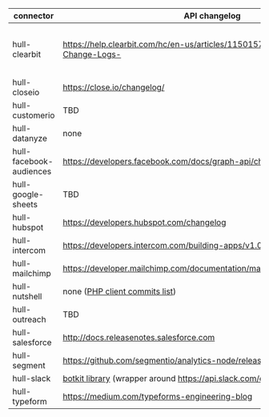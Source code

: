 connector | API changelog | API version | API reference
----------|---------------|-------------|--------------
hull-clearbit | https://help.clearbit.com/hc/en-us/articles/115015797408-API-Version-Change-Logs- | Prospector API: 2018-06-06, other APIse use account API settings (https://clearbit.com/docs?javascript#versioning) | https://clearbit.com/docs
hull-closeio | https://close.io/changelog/ | v1 | https://developer.close.io/
hull-customerio | TBD | TDB | TBD
hull-datanyze | none | none | https://www.datanyze.com/api-documentation
hull-facebook-audiences | https://developers.facebook.com/docs/graph-api/changelog | 3.1 | https://developers.facebook.com/docs/marketing-api/reference/v3.1
hull-google-sheets | TBD | TDB | TBD
hull-hubspot | https://developers.hubspot.com/changelog | mix of `v1` and `v2` | https://developers.hubspot.com/docs/overview
hull-intercom | https://developers.intercom.com/building-apps/v1.0/docs/api-changelog | 1.0 | https://developers.intercom.com/intercom-api-reference/v1.0/reference
hull-mailchimp | https://developer.mailchimp.com/documentation/mailchimp/guides/changelog/ | 3.0 | https://developer.mailchimp.com/documentation/mailchimp/reference/overview/
hull-nutshell | none ([PHP client commits list](https://github.com/nutshellcrm/nutshell-api-php/commits/master)) | v1 | https://developers.nutshell.com/
hull-outreach | TBD | TDB | TBD
hull-salesforce | http://docs.releasenotes.salesforce.com | TDB | https://developer.salesforce.com/docs/
hull-segment | https://github.com/segmentio/analytics-node/releases | 3.2.0 | https://segment.com/docs/sources/server/node/
hull-slack | [botkit library](https://github.com/howdyai/botkit/blob/master/changelog.md) (wrapper around https://api.slack.com/changelog)  | TDB | https://botkit.ai/docs/ (wrapper around https://api.slack.com/)
hull-typeform | https://medium.com/typeforms-engineering-blog | none | https://developer.typeform.com/
